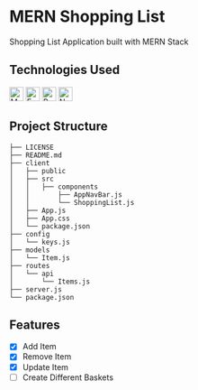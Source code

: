 <h1>MERN Shopping List</h1>

<p>Shopping List Application built with MERN Stack</p>

<h2>Technologies Used</h2>

<p align="left">
<img src="https://img.shields.io/badge/MongoDB-282C34?logo=mongodb&logoColor=47A248" alt="MongoDB logo" title="MongoDB" height="25" />
<img src="https://img.shields.io/badge/Express-282C34?logo=express&logoColor=FFFFFF" alt="Express.js logo" title="Express.js" height="25" />
<img src="https://img.shields.io/badge/React-282C34?logo=react&logoColor=61DAFB" alt="React logo" title="React" height="25" />
<img src="https://img.shields.io/badge/Node.js-282C34?logo=node.js&logoColor=339933" alt="Node.js logo" title="Node.js" height="25" />
</p>

<h2>Project Structure</h2>  

```
├── LICENSE
├── README.md
├── client
│   ├── public
│   ├── src
│   │   ├── components
│   │       ├── AppNavBar.js
│   │       └── ShoppingList.js
│   ├── App.js
│   ├── App.css
│   └── package.json
├── config
│   └── keys.js
├── models
│   └── Item.js
├── routes
│   └── api
│       └── Items.js
├── server.js
└── package.json
```

<h2>Features</h2>  

- [x] Add Item
- [x] Remove Item
- [x] Update Item
- [ ] Create Different Baskets
